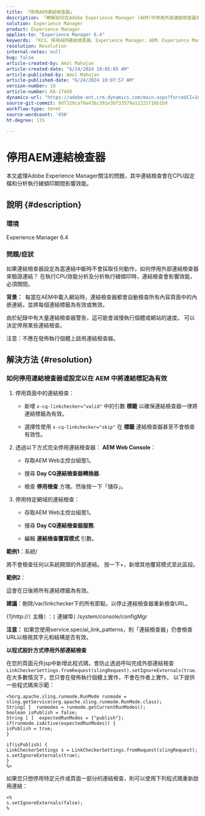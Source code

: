 ```yaml
---
title: 「停用AEM連結檢查器」
description: 「瞭解如何在Adobe Experience Manager (AEM)中停用外部連結檢查器來驗證連結。」
solution: Experience Manager
product: Experience Manager
applies-to: "Experience Manager 6.4"
keywords: 「KCS、停用AEM連結檢查器、Experience Manager、AEM、Experience Manager」
resolution: Resolution
internal-notes: null
bug: false
article-created-by: Amol Mahajan
article-created-date: "6/24/2024 10:05:05 AM"
article-published-by: Amol Mahajan
article-published-date: "6/24/2024 10:07:57 AM"
version-number: 10
article-number: KA-17468
dynamics-url: "https://adobe-ent.crm.dynamics.com/main.aspx?forceUCI=1&pagetype=entityrecord&etn=knowledgearticle&id=9c53ab35-1132-ef11-840a-6045bd02de5c"
source-git-commit: 8df329caf0a436c391e3bf33579a11221f16b1b9
workflow-type: tm+mt
source-wordcount: '450'
ht-degree: 11%

---
```


# 停用AEM連結檢查器


本文處理Adobe Experience Manager關注的問題，其中連結檢查會在CPU設定檔和分析執行緒傾印期間影響效能。

## 說明 {#description}


### <b>環境</b>

Experience Manager 6.4

### <b>問題/症狀</b>

如果連結檢查器設定為當連結中斷時不會採取任何動作，如何停用外部連結檢查器來驗證連結？ 在執行CPU效能分析及分析執行緒傾印時，連結檢查會影響效能，必須關閉。

<b>背景： </b> 每當在AEM中載入網站時，連結檢查器都會自動檢查所有內容頁面中的內嵌連結，並將每個連結標籤為有效或無效。

由於紀錄中有大量連結檢查器警告，這可能會減慢執行個體或網站的速度。  可以決定停用某些連結檢查。

注意：不應在發佈執行個體上啟用連結檢查器。


## 解決方法 {#resolution}


### 如何停用連結檢查器或設定以在 AEM 中將連結標記為有效

1. 停用頁面中的連結檢查：

   - 新增 `x-cq-linkchecker="valid"` 中的引數 <b>標籤</b> 以確保連結檢查器一律將連結標籤為有效。


   - 選擇性使用 `x-cq-linkchecker="skip"` 在 <b>標籤</b> 連結檢查器甚至不會檢查有效性。
2. 透過以下方式完全停用連結檢查器： <b>AEM Web Console</b>：
   - 存取AEM Web主控台組態1。


   - 搜尋 <b>Day CQ連結檢查器轉換器</b>.


   - 檢查 <b>停用檢查</b> 方塊，然後按一下「儲存」。
3. 停用特定網域的連結檢查：
   - 存取AEM Web主控台組態1。


   - 搜尋 <b>Day CQ連結檢查器服務</b>.


   - 編輯 <b>連結檢查覆寫模式</b> 引數。


<b>範例1</b>：系統/

將不會檢查任何以系統開頭的外部連結。 按一下+，新增其他覆寫模式至此區段。

<b>範例2</b>：

這會在日後將所有連結標籤為有效。

<b>建議</b>：刪除/var/linkchecker下的所有節點，以停止連結檢查器重新檢查URL。

{1}http://`[` 主機`]` ：`[` 連線埠`]` /system/console/configMgr

<b>注意： </b>如果您使用service.special_link_patterns，則「連結檢查器」仍會檢查URL以檢視其字元和結構是否有效。

<b>以程式設計方式停用外部連結檢查</b>

在您的頁面元件jsp中新增此程式碼，會防止透過呼叫完成外部連結檢查 `LinkCheckerSettings.fromRequest(slingRequest).setIgnoreExternals(true`. 在大多數情況下，您只會在發佈執行個體上實作，不會在作者上實作。 以下提供一些程式碼來示範：




```
<%org.apache.sling.runmode.RunMode runmode = sling.getService(org.apache.sling.runmode.RunMode.class);
String[ ]  runmodes = runmode.getCurrentRunModes();
boolean isPublish = false;
String [ ]  expectedRunModes = {"publish"};
if(runmode.isActive(expectedRunModes)) {
isPublish = true;
}

if(isPublish) {
LinkCheckerSettings s = LinkCheckerSettings.fromRequest(slingRequest);
s.setIgnoreExternals(true);
}
%>
```




如果您只想停用特定元件或頁面一部分的連結檢查，則可以使用下列程式碼重新啟用連結：


```
<%
s.setIgnoreExternals(false);
%
```

